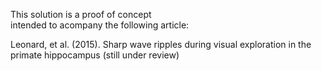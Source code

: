 This solution is a proof of concept  
intended to acompany the following article: 

Leonard, et al. (2015). Sharp wave ripples during visual exploration in the primate hippocampus
(still under review)
